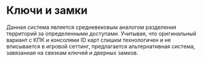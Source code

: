 # Ключи и замки

Данная система является средневековым аналогом разделения территорий за определенными доступами. Учитывая, что оригинальный вариант с КПК и консолями ID карт слишкм технологичен и не вписывается в игровой сеттинг, предлагается альтернативная система, завязанная на связкам ключей и дверных замков.
